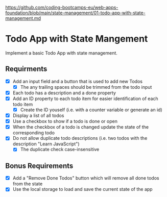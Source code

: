 https://github.com/coding-bootcamps-eu/web-apps-foundation/blob/main/state-management/01-todo-app-with-state-management.md

# Todo App with State Mangement

Implement a basic Todo App with state management.

## Requirments

- [x] Add an input field and a button that is used to add new Todos
  - [x] The any trailing spaces should be trimmed from the todo input
- [x] Each todo has a description and a done property
- [x] Add an ID property to each todo item for easier identification of each todo item
  - [x] Create the ID youself (i.e. with a counter variable or generate an id)
- [x] Display a list of all todos
- [x] Use a checkbox to show if a todo is done or open
- [x] When the checkbox of a todo is changed update the state of the corresponding todo
- [x] Do not allow duplicate todo descriptions (i.e. two todos with the description "Learn JavaScript")
  - [x] The duplicate check case-insensitive

## Bonus Requirements

- [x] Add a "Remove Done Todos" button which will remove all done todos from the state
- [x] Use the local storage to load and save the current state of the app
